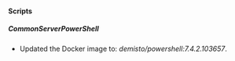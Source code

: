 
#### Scripts

##### CommonServerPowerShell
- Updated the Docker image to: *demisto/powershell:7.4.2.103657*.



